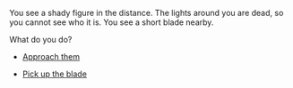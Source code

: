 You see a shady figure in the distance. The lights around you are dead, so you cannot see who it is. You see a short blade nearby.

What do you do?

* [Approach them](3.md)

* [Pick up the blade](1-A.md)